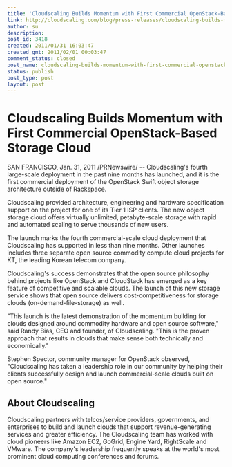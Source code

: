 ```yaml
---
title: 'Cloudscaling Builds Momentum with First Commercial OpenStack-Based Storage Cloud'
link: http://cloudscaling.com/blog/press-releases/cloudscaling-builds-momentum-with-first-commercial-openstack-based-storage-cloud/
author: su
description: 
post_id: 3418
created: 2011/01/31 16:03:47
created_gmt: 2011/02/01 00:03:47
comment_status: closed
post_name: cloudscaling-builds-momentum-with-first-commercial-openstack-based-storage-cloud
status: publish
post_type: post
layout: post
---
```


# Cloudscaling Builds Momentum with First Commercial OpenStack-Based Storage Cloud

SAN FRANCISCO, Jan. 31, 2011 /PRNewswire/ -- Cloudscaling's fourth large-scale deployment in the past nine months has launched, and it is the first commercial deployment of the OpenStack Swift object storage architecture outside of Rackspace.

Cloudscaling provided architecture, engineering and hardware specification support on the project for one of its Tier 1 ISP clients. The new object storage cloud offers virtually unlimited, petabyte-scale storage with rapid and automated scaling to serve thousands of new users.

The launch marks the fourth commercial-scale cloud deployment that Cloudscaling has supported in less than nine months. Other launches includes three separate open source commodity compute cloud projects for KT, the leading Korean telecom company.

Cloudscaling's success demonstrates that the open source philosophy behind projects like OpenStack and CloudStack has emerged as a key feature of competitive and scalable clouds. The launch of this new storage service shows that open source delivers cost-competitiveness for storage clouds (on-demand-file-storage) as well.

"This launch is the latest demonstration of the momentum building for clouds designed around commodity hardware and open source software," said Randy Bias, CEO and founder, of Cloudscaling. "This is the proven approach that results in clouds that make sense both technically and economically."

Stephen Spector, community manager for OpenStack observed, "Cloudscaling has taken a leadership role in our community by helping their clients successfully design and launch commercial-scale clouds built on open source."

## About Cloudscaling

Cloudscaling partners with telcos/service providers, governments, and enterprises to build and launch clouds that support revenue-generating services and greater efficiency. The Cloudscaling team has worked with cloud pioneers like Amazon EC2, GoGrid, Engine Yard, RightScale and VMware. The company's leadership frequently speaks at the world's most prominent cloud computing conferences and forums.